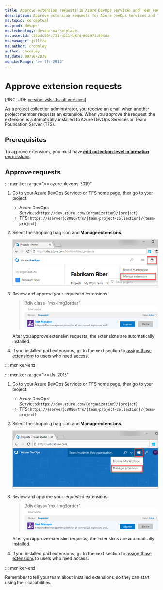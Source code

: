 ```yaml
---
title: Approve extension requests in Azure DevOps Services and Team Foundation Server
description: Approve extension requests for Azure DevOps Services and Team Foundation Server (TFS)
ms.topic: conceptual
ms.prod: devops
ms.technology: devops-marketplace
ms.assetid: c34bdc56-c731-4211-b8f4-802973d864da
ms.manager: jillfra
ms.author: chcomley
author: chcomley
ms.date: 09/26/2018
monikerRange: '>= tfs-2013'
---
```


# Approve extension requests

[!INCLUDE [version-vsts-tfs-all-versions](../_shared/version-vsts-tfs-all-versions.md)]

As a project collection administrator, you receive an email when another project member requests an extension. When you approve the request, the extension is automatically installed to Azure DevOps Services or Team Foundation Server (TFS).

## Prerequisites

To approve extensions, you must have [**edit collection-level information** permissions](../organizations/security/permissions.md#collection).

## Approve requests

::: moniker range=">= azure-devops-2019"

1. Go to your Azure DevOps Services or TFS home page, then go to your project:

   * Azure DevOps Services:```https://dev.azure.com/{organization}/{project}```
   * TFS: ```https://{server}:8080/tfs/{team-project-collection}/{team-project}```

2. Select the shopping bag icon and **Manage extensions**.

   ![Manage extensions](../organizations/billing/_img/_shared/marketplace-shopping-bag-manage-extensions.png)

3. Review and approve your requested extensions.

   > [!div class="mx-imgBorder"] 
   > ![Extensions tab, requested extensions](_img/get-tfs-extensions/connected/approve-request-tfs.png)

   After you approve extension requests, the extensions are automatically installed.

4. If you installed paid extensions, go to the next section to [assign those extensions](./assign-paid-extensions.md) to users who need access.

::: moniker-end

::: moniker range="<= tfs-2018"

1. Go to your Azure DevOps Services or TFS home page, then go to your project:

   * Azure DevOps Services:```https://dev.azure.com/{organization}/{project}```
   * TFS: ```https://{server}:8080/tfs/{team-project-collection}/{team-project}```

2. Select the shopping bag icon and **Manage extensions**.

   ![Manage extensions](../organizations/billing/_img/_shared/marketplace-shopping-bag-manage-extensions-prev-nav.png)

3. Review and approve your requested extensions.

   > [!div class="mx-imgBorder"] 
   > ![Extensions tab, requested extensions](_img/get-tfs-extensions/connected/approve-request-tfs.png)

   After you approve extension requests, the extensions are automatically installed.

4. If you installed paid extensions, go to the next section to [assign those extensions](./assign-paid-extensions.md) to users who need access.

::: moniker-end

Remember to tell your team about installed extensions, so they can start using their capabilities.
